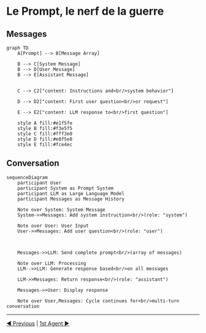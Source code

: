 # Le Prompt, le nerf de la guerre

## Messages

```mermaid
graph TD
    A[Prompt] --> B[Message Array]
    
    B --> C[System Message]
    B --> D[User Message]
    B --> E[Assistant Message]

    
    C --> C2["content: Instructions and<br/>system behavior"]
    
    D --> D2["content: First user question<br/>or request"]
    
    E --> E2["content: LLM response to<br/>first question"]
    
    style A fill:#e1f5fe
    style B fill:#f3e5f5
    style C fill:#fff3e0
    style D fill:#e8f5e8
    style E fill:#fce4ec
```

## Conversation

```mermaid
sequenceDiagram
    participant User
    participant System as Prompt System
    participant LLM as Large Language Model
    participant Messages as Message History

    Note over System: System Message
    System->>Messages: Add system instruction<br/>(role: "system")
    
    Note over User: User Input
    User->>Messages: Add user question<br/>(role: "user")
    

    
    Messages->>LLM: Send complete prompt<br/>(array of messages)
    
    Note over LLM: Processing
    LLM-->>LLM: Generate response based<br/>on all messages
    
    LLM->>Messages: Return response<br/>(role: "assistant")
        
    Messages->>User: Display response
    
    Note over User,Messages: Cycle continues for<br/>multi-turn conversation
```

___
[◀️ Previous](./05-ai-agent.md#application-dia-générative) | [1st Agent ▶️](./07-first-agents.md#création-dun-agent)



